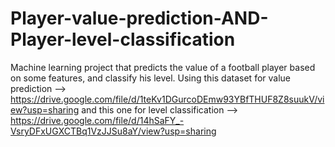# Player-value-prediction-AND-Player-level-classification
Machine learning project that predicts the value of a football player based on some features, and classify his level. Using this dataset for value prediction --> https://drive.google.com/file/d/1teKv1DGurcoDEmw93YBfTHUF8Z8suukV/view?usp=sharing and this one for level classification --> https://drive.google.com/file/d/14hSaFY_-VsryDFxUGXCTBq1VzJJSu8aY/view?usp=sharing
